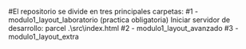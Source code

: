 #El repositorio se divide en tres principales carpetas:
#1 - modulo1_layout_laboratorio (practica obligatoria)
  Iniciar servidor de desarrollo: parcel .\src\index.html
#2 - modulo1_layout_avanzado
#3 - modulo1_layout_extra
